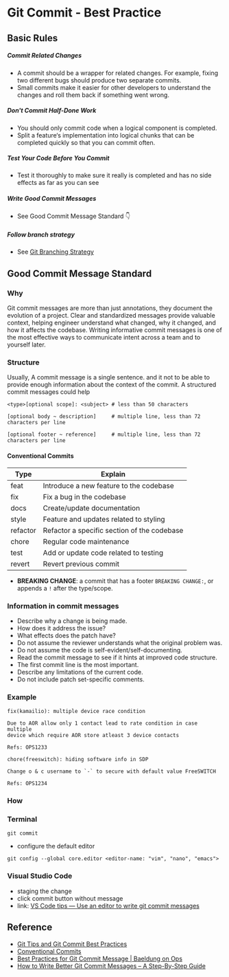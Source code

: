 # Git Commit - Best Practice

## Basic Rules
##### Commit Related Changes
* A commit should be a wrapper for related changes. For example, fixing two different bugs should produce two separate commits.
* Small commits make it easier for other developers to understand the changes and roll them back if something went wrong. 

##### Don't Commit Half-Done Work
* You should only commit code when a logical component is completed. 
* Split a feature‘s implementation into logical chunks that can be completed quickly so that you can commit often.

##### Test Your Code Before You Commit
* Test it thoroughly to make sure it really is completed and has no side effects as far as you can see

##### Write Good Commit Messages 
* See Good Commit Message Standard 👇

##### Follow branch strategy
* See [Git Branching Strategy](./git-branch-strategy.md)


## Good Commit Message Standard
### Why 
Git commit messages are more than just annotations, they document the evolution of a project. Clear and standardized messages provide valuable context, helping engineer understand what changed, why it changed, and how it affects the codebase. Writing informative commit messages is one of the most effective ways to communicate intent across a team and to yourself later.

### Structure
Usually, A commit message is a single sentence. and it not to be able to provide enough information about the context of the commit. 
A structured commit messages could help


```
<type>[optional scope]: <subject> # less than 50 characters

[optional body ~ description]     # multiple line, less than 72 characters per line

[optional footer ~ reference]     # multiple line, less than 72 characters per line
```

#### Conventional Commits
Type     | Explain
---------|---------
feat     | Introduce a new feature to the codebase
fix      | Fix a bug in the codebase
docs     | Create/update documentation
style    | Feature and updates related to styling
refactor | Refactor a specific section of the codebase
chore    | Regular code maintenance
test     | Add or update code related to testing
revert   | Revert previous commit

* __BREAKING CHANGE__: a commit that has a footer `BREAKING CHANGE:`, or appends a `!` after the type/scope.

### Information in commit messages
* Describe why a change is being made.
* How does it address the issue?
* What effects does the patch have?
* Do not assume the reviewer understands what the original problem was.
* Do not assume the code is self-evident/self-documenting.
* Read the commit message to see if it hints at improved code structure.
* The first commit line is the most important.
* Describe any limitations of the current code.
* Do not include patch set-specific comments.

### Example

```
fix(kamailio): multiple device race condition 

Due to AOR allow only 1 contact lead to rate condition in case multiple
device which require AOR store atleast 3 device contacts

Refs: OPS1233
```

```
chore(freeswitch): hiding software info in SDP

Change o & c username to `-` to secure with default value FreeSWITCH

Refs: OPS1234 
```

### How
### Terminal

``` shell
git commit
``` 

* configure the default editor
```shell
git config --global core.editor <editor-name: "vim", "nano", "emacs">
```

### Visual Studio Code
* staging the change
* click commit button without message 
* link: [VS Code tips — Use an editor to write git commit messages](https://youtu.be/xGZ7OJYVFuY?feature=shared)

## Reference
* [Git Tips and Git Commit Best Practices](https://gist.github.com/luismts/495d982e8c5b1a0ced4a57cf3d93cf60)
* [Conventional Commits](https://www.conventionalcommits.org/en/v1.0.0/)
* [Best Practices for Git Commit Message | Baeldung on Ops](https://www.baeldung.com/ops/git-commit-messages)
* [How to Write Better Git Commit Messages – A Step-By-Step Guide](https://www.freecodecamp.org/news/how-to-write-better-git-commit-messages/)
